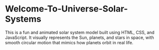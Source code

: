 # Welcome-To-Universe-Solar-Systems
This is a fun and animated solar system model built using HTML, CSS, and JavaScript. It visually represents the Sun, planets, and stars in space, with smooth circular motion that mimics how planets orbit in real life.
